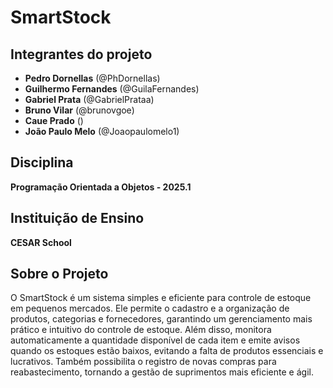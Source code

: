 # SmartStock

## Integrantes do projeto
-  **Pedro Dornellas** (@PhDornellas)
-  **Guilhermo Fernandes** (@GuilaFernandes)
-  **Gabriel Prata** (@GabrielPrataa)
-  **Bruno Vilar** (@brunovgoe)
-  **Caue Prado** ()
-  **João Paulo Melo** (@Joaopaulomelo1)

##  Disciplina
 **Programação Orientada a Objetos - 2025.1**

##  Instituição de Ensino
 **CESAR School**

##  Sobre o Projeto
O SmartStock é um sistema simples e eficiente para controle de estoque em pequenos mercados. Ele permite o cadastro e a organização de produtos, categorias e fornecedores, garantindo um gerenciamento mais prático e intuitivo do controle de estoque. Além disso, monitora automaticamente a quantidade disponível de cada item e emite avisos quando os estoques estão baixos, evitando a falta de produtos essenciais e lucrativos. Também possibilita o registro de novas compras para reabastecimento, tornando a gestão de suprimentos mais eficiente e ágil.
